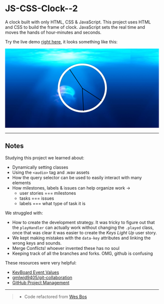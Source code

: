# JS-CSS-Clock--2

A clock built with only HTML, CSS & JavaScript. This project uses HTML and CSS to build the frame of clock. JavaScript sets the real time and moves the hands of hour-minutes and seconds.

Try the live demo [right here](https://ayseakyol.github.io/JS-CSS-Clock--2/), it looks something like this:

[![drum kit screen shot](./screenshots/clock.png)](https://github.com/ayseakyol/JS-CSS-Clock--2)

---

## Notes

Studying this project we learned about:

* Dynamically setting classes
* Using the `<audio>` tag and .wav assets
* How the query selector can be used to easily interact with many elements
* How milestones, labels & issues can help organize work ->
  * user stories === milestones
  * tasks === issues
  * labels === what type of task it is

We struggled with:

* How to create the development strategy.  It was tricky to figure out that the `playHandler` can actually work without changing the `.played` class, once that was clear it was easier to create the _Keys Light Up_ user story.
* We kept making mistakes with the `data-key` attributes and linking the wrong keys and sounds.
* Merge Conflicts!  whoever invented these has no soul
* Keeping track of all the branches and forks.  OMG, github is confusing

These resources were very helpful:

* [KeyBoard Event Values](https://css-tricks.com/snippets/javascript/javascript-keycodes/)
* [gmlwjd9405/git-collaboration](https://github.com/gmlwjd9405/git-collaboration)
* [GitHub Project Management](https://github.com/features/project-management)

---

> * Code refactored from [Wes Bos](https://github.com/wesbos/JavaScript30/tree/master/01%20-%20JavaScript%20Drum%20Kit)
